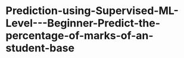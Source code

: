 # Prediction-using-Supervised-ML-Level---Beginner-Predict-the-percentage-of-marks-of-an-student-base